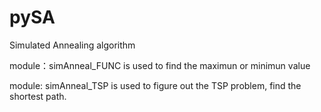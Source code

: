 # pySA
Simulated Annealing algorithm

module：simAnneal_FUNC is used to find the maximun or minimun value

module: simAnneal_TSP is used to figure out the TSP problem, find the 
		shortest path.
 